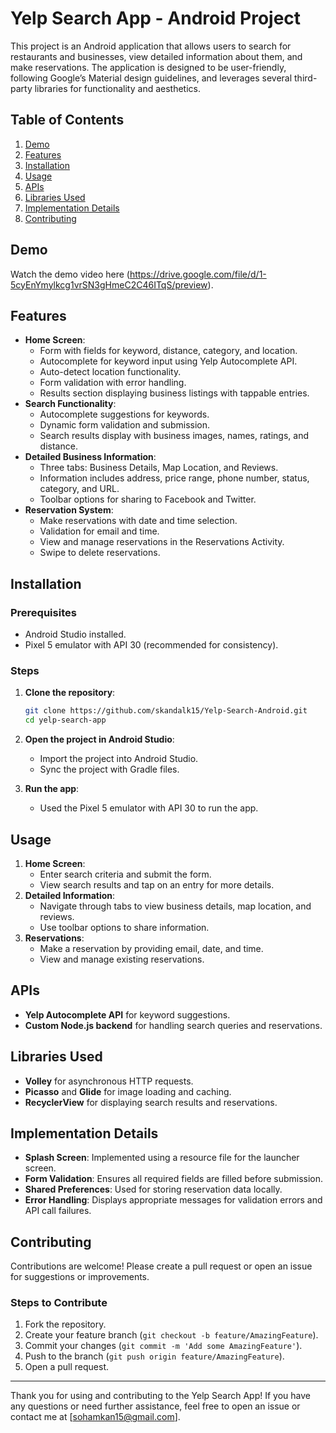 # Yelp Search App - Android Project

This project is an Android application that allows users to search for restaurants and businesses, view detailed information about them, and make reservations. The application is designed to be user-friendly, following Google’s Material design guidelines, and leverages several third-party libraries for functionality and aesthetics.

## Table of Contents

1. [Demo](#demo)
2. [Features](#features)
3. [Installation](#installation)
4. [Usage](#usage)
5. [APIs](#apis)
6. [Libraries Used](#libraries-used)
7. [Implementation Details](#implementation-details)
8. [Contributing](#contributing)

## Demo
Watch the demo video here (https://drive.google.com/file/d/1-5cyEnYmylkcg1vrSN3gHmeC2C46ITqS/preview).

## Features

- **Home Screen**: 
  - Form with fields for keyword, distance, category, and location.
  - Autocomplete for keyword input using Yelp Autocomplete API.
  - Auto-detect location functionality.
  - Form validation with error handling.
  - Results section displaying business listings with tappable entries.
- **Search Functionality**:
  - Autocomplete suggestions for keywords.
  - Dynamic form validation and submission.
  - Search results display with business images, names, ratings, and distance.
- **Detailed Business Information**:
  - Three tabs: Business Details, Map Location, and Reviews.
  - Information includes address, price range, phone number, status, category, and URL.
  - Toolbar options for sharing to Facebook and Twitter.
- **Reservation System**:
  - Make reservations with date and time selection.
  - Validation for email and time.
  - View and manage reservations in the Reservations Activity.
  - Swipe to delete reservations.

## Installation

### Prerequisites

- Android Studio installed.
- Pixel 5 emulator with API 30 (recommended for consistency).

### Steps

1. **Clone the repository**:
   ```bash
   git clone https://github.com/skandalk15/Yelp-Search-Android.git
   cd yelp-search-app
   ```

2. **Open the project in Android Studio**:
   - Import the project into Android Studio.
   - Sync the project with Gradle files.

3. **Run the app**:
   - Used the Pixel 5 emulator with API 30 to run the app.

## Usage

1. **Home Screen**:
   - Enter search criteria and submit the form.
   - View search results and tap on an entry for more details.
2. **Detailed Information**:
   - Navigate through tabs to view business details, map location, and reviews.
   - Use toolbar options to share information.
3. **Reservations**:
   - Make a reservation by providing email, date, and time.
   - View and manage existing reservations.

## APIs

- **Yelp Autocomplete API** for keyword suggestions.
- **Custom Node.js backend** for handling search queries and reservations.

## Libraries Used

- **Volley** for asynchronous HTTP requests.
- **Picasso** and **Glide** for image loading and caching.
- **RecyclerView** for displaying search results and reservations.

## Implementation Details

- **Splash Screen**: Implemented using a resource file for the launcher screen.
- **Form Validation**: Ensures all required fields are filled before submission.
- **Shared Preferences**: Used for storing reservation data locally.
- **Error Handling**: Displays appropriate messages for validation errors and API call failures.

## Contributing

Contributions are welcome! Please create a pull request or open an issue for suggestions or improvements.

### Steps to Contribute

1. Fork the repository.
2. Create your feature branch (`git checkout -b feature/AmazingFeature`).
3. Commit your changes (`git commit -m 'Add some AmazingFeature'`).
4. Push to the branch (`git push origin feature/AmazingFeature`).
5. Open a pull request.

---
Thank you for using and contributing to the Yelp Search App! If you have any questions or need further assistance, feel free to open an issue or contact me at [sohamkan15@gmail.com].
